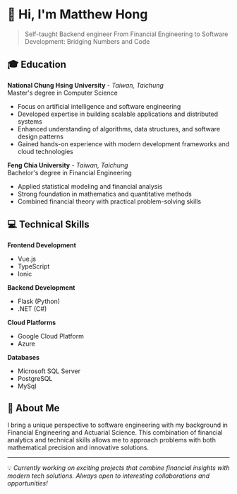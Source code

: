 <!-- Header -->
# 👋 Hi, I'm Matthew Hong

> Self-taught Backend engineer
> From Financial Engineering to Software Development: Bridging Numbers and Code

<!-- Education Section -->
## 🎓 Education

**National Chung Hsing University** - *Taiwan, Taichung*  
Master's degree in Computer Science
- Focus on artificial intelligence and software engineering
- Developed expertise in building scalable applications and distributed systems
- Enhanced understanding of algorithms, data structures, and software design patterns
- Gained hands-on experience with modern development frameworks and cloud technologies

**Feng Chia University** - *Taiwan, Taichung*  
Bachelor's degree in Financial Engineering  
- Applied statistical modeling and financial analysis
- Strong foundation in mathematics and quantitative methods
- Combined financial theory with practical problem-solving skills

<!-- Skills Section -->
## 💻 Technical Skills

**Frontend Development**
- Vue.js
- TypeScript
- Ionic

**Backend Development**
- Flask (Python)
- .NET (C#)

**Cloud Platforms**
- Google Cloud Platform
- Azure

**Databases**
- Microsoft SQL Server
- PostgreSQL
- MySql

<!-- About Me Section -->
## 🚀 About Me

I bring a unique perspective to software engineering with my background in Financial Engineering and Actuarial Science. This combination of financial analytics and technical skills allows me to approach problems with both mathematical precision and innovative solutions.

---

💡 *Currently working on exciting projects that combine financial insights with modern tech solutions. Always open to interesting collaborations and opportunities!*
